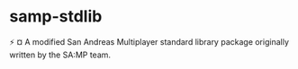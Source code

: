 # samp-stdlib
:zap: ¤ A modified San Andreas Multiplayer standard library package originally written by the SA:MP team.

